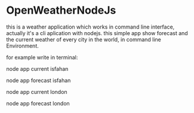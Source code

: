 # OpenWeatherNodeJs
this is a weather application which works in command line interface, actually it's a cli aplication with nodejs.
this simple app show forecast and the current weather of every city in the world, in command line
Environment.

for example write in terminal:

node app current isfahan

node app forecast isfahan

node app current london

node app forecast london
